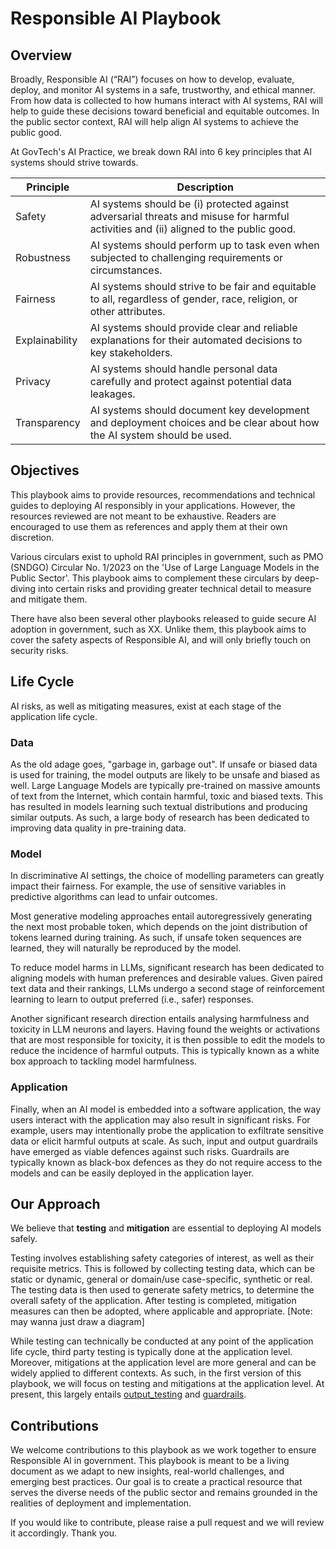 # Responsible AI Playbook


## Overview

Broadly, Responsible AI (“RAI”) focuses on how to develop, evaluate, deploy, and monitor AI systems in a safe, trustworthy, and ethical manner. From how data is collected to how humans interact with AI systems, RAI will help to guide these decisions toward beneficial and equitable outcomes. In the public sector context, RAI will help align AI systems to achieve the public good.

At GovTech's AI Practice, we break down RAI into 6 key principles that AI systems should strive towards. 

| Principle    | Description |
|--------------|-------------|
| Safety       | AI systems should be (i) protected against adversarial threats and misuse for harmful activities and (ii) aligned to the public good. |
| Robustness   | AI systems should perform up to task even when subjected to challenging requirements or circumstances. |
| Fairness     | AI systems should strive to be fair and equitable to all, regardless of gender, race, religion, or other attributes. |
| Explainability | AI systems should provide clear and reliable explanations for their automated decisions to key stakeholders. |
| Privacy      | AI systems should handle personal data carefully and protect against potential data leakages. |
| Transparency | AI systems should document key development and deployment choices and be clear about how the AI system should be used. |

## Objectives

This playbook aims to provide resources, recommendations and technical guides to deploying AI responsibly in your applications. However, the resources reviewed are not meant to be exhaustive. Readers are encouraged to use them as references and apply them at their own discretion.

Various circulars exist to uphold RAI principles in government, such as PMO (SNDGO) Circular No. 1/2023 on the 'Use of Large Language Models in the Public Sector'. This playbook aims to complement these circulars by deep-diving into certain risks and providing greater technical detail to measure and mitigate them. 

There have also been several other playbooks released to guide secure AI adoption in government, such as XX. Unlike them, this playbook aims to cover the safety aspects of Responsible AI, and will only briefly touch on security risks.  

## Life Cycle

AI risks, as well as mitigating measures, exist at each stage of the application life cycle. 

### Data

As the old adage goes, "garbage in, garbage out". If unsafe or biased data is used for training, the model outputs are likely to be unsafe and biased as well. Large Language Models are typically pre-trained on massive amounts of text from the Internet, which contain harmful, toxic and biased texts. This has resulted in models learning such textual distributions and producing similar outputs. As such, a large body of research has been dedicated to improving data quality in pre-training data. 

### Model

In discriminative AI settings, the choice of modelling parameters can greatly impact their fairness. For example, the use of sensitive variables in predictive algorithms can lead to unfair outcomes. 

Most generative modeling approaches entail autoregressively generating the next most probable token, which depends on the joint distribution of tokens learned during training. As such, if unsafe token sequences are learned, they will naturally be reproduced by the model. 

To reduce model harms in LLMs, significant research has been dedicated to aligning models with human preferences and desirable values. Given paired text data and their rankings, LLMs undergo a second stage of reinforcement learning to learn to output preferred (i.e., safer) responses. 

Another significant research direction entails analysing harmfulness and toxicity in LLM neurons and layers. Having found the weights or activations that are most responsible for toxicity, it is then possible to edit the models to reduce the incidence of harmful outputs. This is typically known as a white box approach to tackling model harmfulness. 


### Application

Finally, when an AI model is embedded into a software application, the way users interact with the application may also result in significant risks. For example, users may intentionally probe the application to exfiltrate sensitive data or elicit harmful outputs at scale. As such, input and output guardrails have emerged as viable defences against such risks. Guardrails are typically known as black-box defences as they do not require access to the models and can be easily deployed in the application layer. 

##  Our Approach

We believe that **testing** and **mitigation** are essential to deploying AI models safely. 

Testing involves establishing safety categories of interest, as well as their requisite metrics. This is followed by collecting testing data, which can be static or dynamic, general or domain/use case-specific, synthetic or real. The testing data is then used to generate safety metrics, to determine the overall safety of the application. After testing is completed, mitigation measures can then be adopted, where applicable and appropriate. [Note: may wanna just draw a diagram]

While testing can technically be conducted at any point of the application life cycle, third party testing is typically done at the application level. Moreover, mitigations at the application level are more general and can be widely applied to different contexts. As such, in the first version of this playbook, we will focus on testing and mitigations at the application level. At present, this largely entails [output_testing](testing.md) and [guardrails](guardrails.md).

## Contributions

We welcome contributions to this playbook as we work together to ensure Responsible AI in government. This playbook is meant to be a living document as we adapt to new insights, real-world challenges, and emerging best practices. Our goal is to create a practical resource that serves the diverse needs of the public sector and remains grounded in the realities of deployment and implementation. 

If you would like to contribute, please raise a pull request and we will review it accordingly. Thank you. 